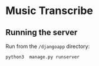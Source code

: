 # Music Transcribe

## Running the server
Run from the ```/djangoapp``` directory:
``` 
python3  manage.py runserver 
```
